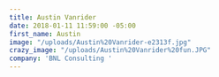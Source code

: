 ```yaml
---
title: Austin Vanrider
date: 2018-01-11 11:59:00 -05:00
first_name: Austin
image: "/uploads/Austin%20Vanrider-e2313f.jpg"
crazy_image: "/uploads/Austin%20Vanrider%20fun.JPG"
company: 'BNL Consulting '
---
```


